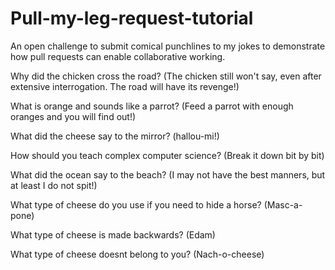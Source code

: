 # Pull-my-leg-request-tutorial
An open challenge to submit comical punchlines to my jokes to demonstrate how pull requests can enable collaborative working.

Why did the chicken cross the road?
(The chicken still won't say, even after extensive interrogation. The road will have its revenge!)

What is orange and sounds like a parrot?
(Feed a parrot with enough oranges and you will find out!)

What did the cheese say to the mirror?
(hallou-mi!)

How should you teach complex computer science?
(Break it down bit by bit)

What did the ocean say to the beach?
(I may not have the best manners, but at least I do not spit!)

What type of cheese do you use if you need to hide a horse?
(Masc-a-pone)

What type of cheese is made backwards?
(Edam)

What type of cheese doesnt belong to you?
(Nach-o-cheese)
